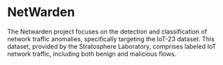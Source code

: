 # NetWarden
 The Netwarden project focuses on the detection and classification of network traffic anomalies, specifically targeting the IoT-23 dataset. This dataset, provided by the Stratosphere Laboratory, comprises labeled IoT network traffic, including both benign and malicious flows.
